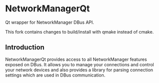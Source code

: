 # NetworkManagerQt

Qt wrapper for NetworkManager DBus API.

This fork contains changes to build/install with qmake instead of cmake.

## Introduction

NetworkManagerQt provides access to all NetworkManager features
exposed on DBus. It allows you to manage your connections and control
your network devices and also provides a library for parsing connection
settings which are used in DBus communication.

